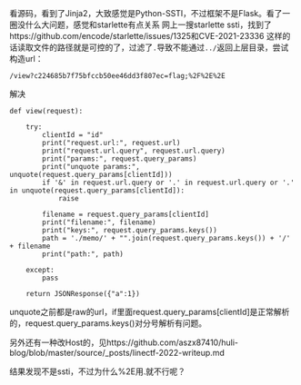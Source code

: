 看源码，看到了Jinja2，大致感觉是Python-SSTI，不过框架不是Flask。看了一圈没什么大问题，感觉和starlette有点关系
网上一搜starlette ssti，找到了https://github.com/encode/starlette/issues/1325和CVE-2021-23336
这样的话读取文件的路径就是可控的了，过滤了`.`导致不能通过`../`返回上层目录，尝试构造url：
```
/view?c224685b7f75bfccb50ee46dd3f807ec=flag;%2F%2E%2E
```
解决
```
def view(request):

    try:
        clientId = "id"
        print("request.url:", request.url)
        print("request.url.query", request.url.query)
        print("params:", request.query_params)
        print("unquote params:", unquote(request.query_params[clientId]))
        if '&' in request.url.query or '.' in request.url.query or '.' in unquote(request.query_params[clientId]):
            raise
        
        filename = request.query_params[clientId]
        print("filename:", filename)
        print("keys:", request.query_params.keys())
        path = './memo/' + "".join(request.query_params.keys()) + '/' + filename
        print("path:", path)
    
    except:
        pass
    
    return JSONResponse({"a":1})
```
unquote之前都是raw的url，if里面request.query_params[clientId]是正常解析的，request.query_params.keys()对分号解析有问题。

另外还有一种改Host的，见https://github.com/aszx87410/huli-blog/blob/master/source/_posts/linectf-2022-writeup.md

结果发现不是ssti，不过为什么%2E用.就不行呢？
